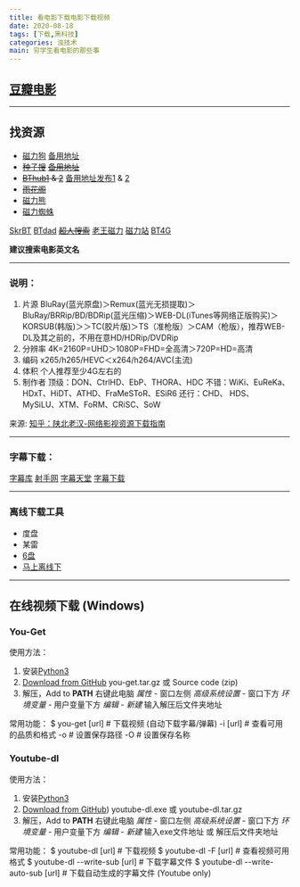 ```yaml
---
title: 看电影下载电影下载视频
date: 2020-08-18
tags: [下载,黑科技]
categories: 浊技术
main: 穷学生看电影的那些事
---
```

## [豆瓣电影](https://movie.douban.com/)
---
## 找资源
* [磁力狗](http://ciligou0.cc/) [备用地址](http://0200.org)
* ~~[种子搜](https://www.zhongzilou.com/)~~ ~~[备用地址](https://www.zhongziya.com/)~~
* ~~[BThub1](https://bthub.site) & [2](https://bthub.monster)~~ [备用地址发布1](https://github.com/fwonggh/Bthub) & [2](https://gitlab.com/fwonggh/Bthub/-/blob/master/README.md)
* ~~[雨花阁](https://www.yhg14.xyz/)~~
* [磁力熊](https://www.cilixiong.com/)
* [磁力蜘蛛](http://www.eclzz.net/)

[SkrBT](https://skrbt50.icu/)    [BTdad](http://www.btdad.co/)  ~~[超人搜索](https://www.crsososo.xyz/)~~   [老王磁力](https://laowang40.icu/)  [磁力站](http://mag234.com/home.html)    [BT4G](https://bt4g.org/)

**建议搜索电影英文名**

---

### 说明：
1. 片源
BluRay(蓝光原盘)＞Remux(蓝光无损提取)＞BluRay/BRRip/BD/BDRip(蓝光压缩)＞WEB-DL(iTunes等网络正版购买)＞KORSUB(韩版)＞＞TC(胶片版)＞TS（准枪版）＞CAM（枪版），推荐WEB-DL及其之前的，不用在意HD/HDRip/DVDRip
2. 分辨率   4K=2160P=UHD＞1080P=FHD=全高清＞720P=HD=高清
3. 编码     x265/h265/HEVC＜x264/h264/AVC(主流)
4. 体积     个人推荐至少4G左右的
5. 制作者
顶级：DON、CtrlHD、EbP、THORA、HDC
不错：WiKi、EuReKa、HDxT、HiDT、ATHD、FraMeSToR、ESiR6
还行：CHD、 HDS、MySiLU、XTM、FoRM、CRiSC、SoW

来源: [知乎：陕北老汉-网络影视资源下载指南](https://zhuanlan.zhihu.com/p/28715214)

---

### 字幕下载：
[字幕库](http://www.zimuku.la/)
[射手网](https://assrt.net/)
[字幕天堂](http://www.zmtiantang.cc/)
[字幕下载](http://www.zmxiazai.com/)

---
### 离线下载工具
* 度盘
* 某雷
* [6盘](https://v3-beta.6pan.cn/)
* [马上离线下](https://browser.enjoymore.fun/)

---

## 在线视频下载 (Windows)

### You-Get

使用方法：
1. 安装[Python3](https://www.python.org/downloads/)
2. [Download from GitHub](https://github.com/soimort/you-get/releases) you-get.tar.gz 或 Source code (zip)
3. 解压，Add to **PATH**
    右键此电脑 *属性* - 窗口左侧 *高级系统设置* - 窗口下方 *环境变量* - 用户变量下方 *编辑* - *新建* 输入解压后文件夹地址

常用功能：
    $ you-get [url]  # 下载视频 (自动下载字幕/弹幕)
    -i [url]  # 查看可用的品质和格式
    -o  # 设置保存路径
    -O  # 设置保存名称

### Youtube-dl

使用方法：
1. 安装[Python3](https://www.python.org/downloads/)
2. [Download from GitHub](https://github.com/ytdl-org/youtube-dl/releases)) youtube-dl.exe 或 youtube-dl.tar.gz
3. 解压，Add to **PATH**
    右键此电脑 *属性* - 窗口左侧 *高级系统设置* - 窗口下方 *环境变量* - 用户变量下方 *编辑* - *新建* 输入exe文件地址 或 解压后文件夹地址

常用功能：
    $ youtube-dl [url]  # 下载视频
    $ youtube-dl -F [url]  # 查看视频可用格式
    $ youtube-dl --write-sub [url]  # 下载字幕文件
    $ youtube-dl --write-auto-sub [url]  # 下载自动生成的字幕文件 (Youtube only)